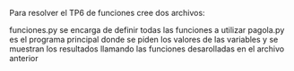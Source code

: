 Para resolver el TP6 de funciones cree dos archivos:

funciones.py se encarga de definir todas las funciones a utilizar
pagola.py es el programa principal donde se piden los valores de las variables y se muestran los resultados llamando las funciones desarolladas en el archivo anterior